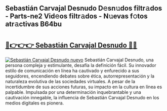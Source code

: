 ## Sebastián Carvajal Desnudo D𝚎sn𝚞dos filtr𝚊dos - Parts-ne2 Vid𝚎os filtr𝚊dos - N𝚞evas f𝚘tos atr𝚊ctivas B64bu

# <h2><a href="http://mb1xfyf.tromn.icu/?c=Sebasti%c3%a1n+Carvajal+Desnudo">🔗👉👉👉 Sebastián Carvajal Desnudo 🔗🔗</a></h2>

[![Sebastián Carvajal Desnudo nuevo](https://i.imgur.com/pEAQMta.gif)](http://mb1xfyf.tromn.icu/?c=Sebasti%c3%a1n+Carvajal+Desnudo)
Sebastián Carvajal Desnudo, una persona compleja y estimulante, desafía la definición fácil. Su innovador estilo de comunicación en línea ha cautivado y enfurecido a sus seguidores, encendiendo debates sobre ética, autorrepresentación y la naturaleza evolutiva de las sociedades virtuales. A pesar de la incertidumbre de sus acciones futuras, su impacto en la cultura en línea es palpable. Impulsada por una determinación inquebrantable y una cautivación innegable, la influencia de Sebastián Carvajal Desnudo en los medios digitales es pionera.
